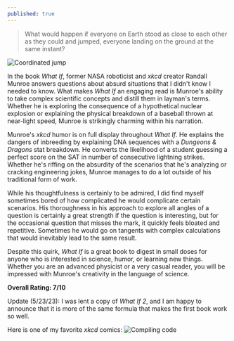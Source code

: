 ```yaml
---
published: true
---
```


> What would happen if everyone on Earth stood as close to each other as they could and jumped, everyone landing on the ground at the same instant?

![Coordinated jump](https://149664534.v2.pressablecdn.com/wp-content/uploads/2014/09/xkcd-jumping.jpg)

In the book _What If_, former NASA roboticist and _xkcd_ creator Randall Munroe answers questions about absurd situations that I didn't know I needed to know. What makes _What If_ an engaging read is Munroe's ability to take complex scientific concepts and distill them in layman's terms. Whether he is exploring the consequence of a hypothetical nuclear explosion or explaining the physical breakdown of a baseball thrown at near-light speed, Munroe is strikingly charming within his narration.

Munroe's _xkcd_ humor is on full display throughout _What If_. He explains the dangers of inbreeding by explaining DNA sequences with a _Dungeons & Dragons_ stat breakdown. He converts the likelihood of a student guessing a perfect score on the SAT in number of consecutive lightning strikes. Whether he's riffing on the absurdity of the scenarios that he's analyzing or cracking engineering jokes, Munroe manages to do a lot outside of his traditional form of work.

While his thoughtfulness is certainly to be admired, I did find myself sometimes bored of how complicated he would complicate certain scenarios. His thoroughness in his approach to explore all angles of a question is certainly a great strength if the question is interesting, but for the occasional question that misses the mark, it quickly feels bloated and repetitive. Sometimes he would go on tangents with complex calculations that would inevitably lead to the same result.

Despite this quirk, _What If_ is a great book to digest in small doses for anyone who is interested in science, humor, or learning new things. Whether you are an advanced physicist or a very casual reader, you will be impressed with Munroe's creativity in the language of science.

**Overall Rating: 7/10**

Update (5/23/23): I was lent a copy of _What If 2_, and I am happy to announce that it is more of the same formula that makes the first book work so well.

Here is one of my favorite _xkcd_ comics:
![Compiling code](https://images.saymedia-content.com/.image/c_limit%2Ccs_srgb%2Cq_auto:eco%2Cw_413/MTc2Mjg2Mzk4NDc4ODIwNTI1/best-of-xkcd.webp)
